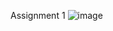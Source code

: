 Assignment 1
![image](https://github.com/user-attachments/assets/9e4d8d9f-8e24-45f1-9897-6f9a3c87a1a7)
